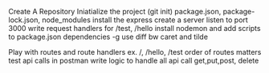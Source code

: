Create A Repository
Iniatialize the project (git init)
package.json, package-lock.json, node_modules
install the express
create a server
listen to port 3000
write request handlers for /test, /hello
install nodemon and add scripts to package.json
dependencies
-g use
diff bw caret and tilde 

Play with routes and route handlers ex. /, /hello, /test
order of routes matters
test api calls in postman
write logic to handle all api call get,put,post, delete